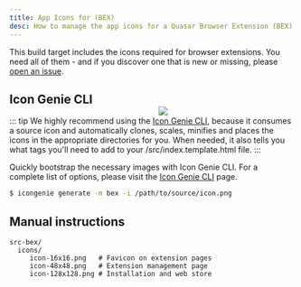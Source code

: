 ```yaml
---
title: App Icons for (BEX)
desc: How to manage the app icons for a Quasar Browser Extension (BEX).
---
```


This build target includes the icons required for browser extensions. You need all of them - and if you discover one that is new or missing, please [open an issue](https://github.com/quasarframework/icongenie/issues).

<img src="https://cdn.quasar.dev/img/iconfactory.png" style="float:right;max-width:15%;min-width:240px;padding-top:40px" />

## Icon Genie CLI

::: tip
We highly recommend using the [Icon Genie CLI](/icongenie/introduction), because it consumes a source icon and automatically clones, scales, minifies and places the icons in the appropriate directories for you. When needed, it also tells you what tags you'll need to add to your /src/index.template.html file.
:::

Quickly bootstrap the necessary images with Icon Genie CLI. For a complete list of options, please visit the [Icon Genie CLI](/icongenie/command-list) page.

```bash
$ icongenie generate -m bex -i /path/to/source/icon.png
```

## Manual instructions

```
src-bex/
  icons/
     icon-16x16.png   # Favicon on extension pages
     icon-48x48.png   # Extension management page
     icon-128x128.png # Installation and web store
```
